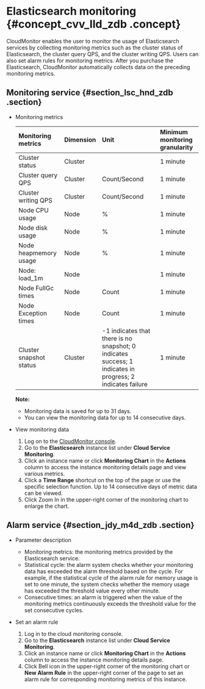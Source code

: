 # Elasticsearch monitoring {#concept_cvv_lld_zdb .concept}

CloudMonitor enables the user to monitor the usage of Elasticsearch services by collecting monitoring metrics such as the cluster status of Elasticsearch, the cluster query QPS, and the cluster writing QPS. Users can also set alarm rules for monitoring metrics. After you purchase the Elasticsearch, CloudMonitor automatically collects data on the preceding monitoring metrics.

## Monitoring service {#section_lsc_hnd_zdb .section}

-   Monitoring metrics

    |Monitoring metrics|Dimension|Unit|Minimum monitoring granularity|
    |:-----------------|:--------|:---|:-----------------------------|
    |Cluster status|Cluster| |1 minute|
    |Cluster query QPS|Cluster|Count/Second|1 minute |
    |Cluster writing QPS|Cluster|Count/Second|1 minute|
    |Node CPU usage|Node|%|1 minute|
    |Node disk usage|Node|%|1 minute|
    |Node heapmemory usage|Node|%|1 minute|
    |Node: load\_1m|Node| |1 minute|
    |Node FullGc times|Node|Count|1 minute|
    |Node Exception times|Node|Count|1 minute|
    |Cluster snapshot status|Cluster|-1 indicates that there is no snapshot; 0 indicates success; 1 indicates in progress; 2 indicates failure|1 minute|

    **Note:** 

    -   Monitoring data is saved for up to 31 days.
    -   You can view the monitoring data for up to 14 consecutive days.

-   View monitoring data
    1.  Log on to the [CloudMonitor console](https://cms.console.aliyun.com/#/home/ecs%22%E4%BA%91%E7%9B%91%E6%8E%A7%E6%8E%A7%E5%88%B6%E5%8F%B0%22).
    2.  Go to the **Elasticsearch** instance list under **Cloud Service Monitoring**.
    3.  Click an instance name or click **Monitoring Chart** in the **Actions** column to access the instance monitoring details page and view various metrics.
    4.  Click a **Time Range** shortcut on the top of the page or use the specific selection function. Up to 14 consecutive days of metric data can be viewed.
    5.  Click Zoom In in the upper-right corner of the monitoring chart to enlarge the chart.

## Alarm service {#section_jdy_m4d_zdb .section}

-   Parameter description
    -   Monitoring metrics: the monitoring metrics provided by the Elasticsearch service.
    -   Statistical cycle: the alarm system checks whether your monitoring data has exceeded the alarm threshold based on the cycle. For example, if the statistical cycle of the alarm rule for memory usage is set to one minute, the system checks whether the memory usage has exceeded the threshold value every other minute.
    -   Consecutive times: an alarm is triggered when the value of the monitoring metrics continuously exceeds the threshold value for the set consecutive cycles.

-   Set an alarm rule
    1.  Log in to the cloud monitoring console.
    2.  Go to the **Elasticsearch** instance list under **Cloud Service Monitoring**.
    3.  Click an instance name or click **Monitoring Chart** in the **Actions** column to access the instance monitoring details page.
    4.  Click Bell icon in the upper-right corner of the monitoring chart or **New Alarm Rule** in the upper-right corner of the page to set an alarm rule for corresponding monitoring metrics of this instance.

